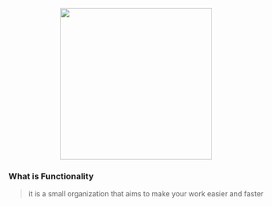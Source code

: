 <!-- ## Hi there 👋 -->

<p align="center"><a href="#"><img width="300px" src="https://i.ibb.co/FX7dYGP/fg1.png"/></a></p>

### What is Functionality
> it is a small organization that aims to make your work easier and faster
<!--

**Here are some ideas to get you started:**

🙋‍♀️ A short introduction - what is your organization all about?
🌈 Contribution guidelines - how can the community get involved?
👩‍💻 Useful resources - where can the community find your docs? Is there anything else the community should know?
🍿 Fun facts - what does your team eat for breakfast?
🧙 Remember, you can do mighty things with the power of [Markdown](https://docs.github.com/github/writing-on-github/getting-started-with-writing-and-formatting-on-github/basic-writing-and-formatting-syntax)
-->
